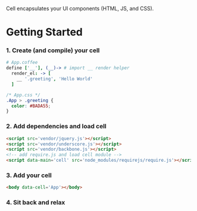 Cell encapsulates your UI components (HTML, JS, and CSS).


Getting Started
===============

### 1. Create (and compile) your cell

```coffee
# App.coffee
define ['__'], (__)-> # import __ render helper
  render_el: -> [
    __ '.greeting', 'Hello World'
  ]
```

```css
/* App.css */
.App > .greeting {
  color: #BADA55;
}
```

### 2. Add dependencies and load cell

```html
<script src='vendor/jquery.js'></script>
<script src='vendor/underscore.js'></script>
<script src='vendor/backbone.js'></script>
<!-- add require.js and load cell module -->
<script data-main='cell' src='node_modules/requirejs/require.js'></script>
```

### 3. Add your cell

```html
<body data-cell='App'></body>
```


### 4. Sit back and relax